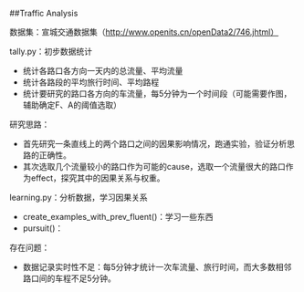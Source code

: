 ##Traffic Analysis

数据集：宣城交通数据集（http://www.openits.cn/openData2/746.jhtml）



tally.py：初步数据统计

- 统计各路口各方向一天内的总流量、平均流量
- 统计各路段的平均旅行时间、平均路程
- 统计要研究的路口各方向的车流量，每5分钟为一个时间段（可能需要作图，辅助确定F、A的阈值选取）



研究思路：

- 首先研究一条直线上的两个路口之间的因果影响情况，跑通实验，验证分析思路的正确性。
- 其次选取几个流量较小的路口作为可能的cause，选取一个流量很大的路口作为effect，探究其中的因果关系与权重。




learning.py：分析数据，学习因果关系

- create_examples_with_prev_fluent()：学习一些东西
- pursuit()：



存在问题：

- 数据记录实时性不足：每5分钟才统计一次车流量、旅行时间，而大多数相邻路口间的车程不足5分钟。